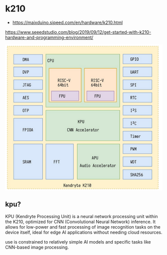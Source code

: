# k210

* https://maixduino.sipeed.com/en/hardware/k210.html

https://www.seeedstudio.com/blog/2019/09/12/get-started-with-k210-hardware-and-programming-environment/

![alt text](image.png)

## kpu?

KPU (Kendryte Processing Unit) is a neural network processing unit within the K210, optimized for CNN (Convolutional Neural Network) inference. It allows for low-power and fast processing of image recognition tasks on the device itself, ideal for edge AI applications without needing cloud resources.


use is constrained to relatively simple AI models and specific tasks like CNN-based image processing.